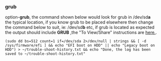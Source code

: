### grub

option-**grub**, the command shown below would look for grub in /dev/sd**a** the typical location, if you know grub to be placed elsewhere then change the command below to suit, ie: /dev/sd**b** etc, if grub is located as expected the output should include **GRUB** ,the "To View/Share" instructions are [here.](https://github.com/two-dogs/the-kennel/blob/master/to-share.md).

`(sudo dd bs=512 count=1 if=/dev/sda 2>/dev/null | strings && [ -d /sys/firmware/efi ] && echo "EFI boot on HDD" || echo "Legacy boot on HDD") > ~/trouble-shoot-history.txt && echo "Done, the log has been saved to ~/trouble-shoot-history.txt"`
